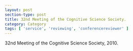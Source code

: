 ```yaml
---
layout: post
section-type: post
title: 32nd Meeting of the Cognitive Science Society.
category: Category
tags: [ 'service', 'reviewing', 'conferencereviewer' ]
---
```

32nd Meeting of the Cognitive Science Society, 2010.

